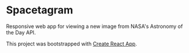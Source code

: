 # Spacetagram

Responsive web app for viewing a new image from NASA's Astronomy of the Day API.

This project was bootstrapped with [Create React App](https://github.com/facebook/create-react-app).

